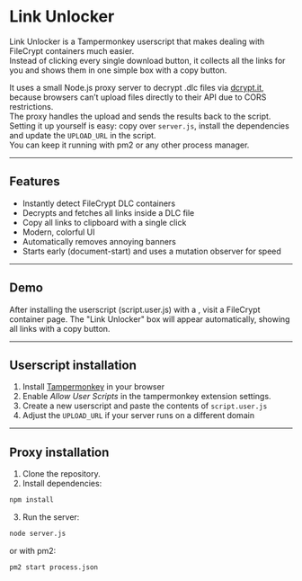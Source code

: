 # Link Unlocker

Link Unlocker is a Tampermonkey userscript that makes dealing with FileCrypt containers much easier.  
Instead of clicking every single download button, it collects all the links for you and shows them in one simple box with a copy button.

It uses a small Node.js proxy server to decrypt .dlc files via [dcrypt.it](https://dcrypt.it/), because browsers can’t upload files directly to their API due to CORS restrictions.  
The proxy handles the upload and sends the results back to the script.  
Setting it up yourself is easy: copy over `server.js`, install the dependencies and update the `UPLOAD_URL` in the script.  
You can keep it running with pm2 or any other process manager.

---

## Features

-   Instantly detect FileCrypt DLC containers
-   Decrypts and fetches all links inside a DLC file
-   Copy all links to clipboard with a single click
-   Modern, colorful UI
-   Automatically removes annoying banners
-   Starts early (document-start) and uses a mutation observer for speed

---

## Demo

After installing the userscript (script.user.js) with a , visit a FileCrypt container page. The "Link Unlocker" box will appear automatically, showing all links with a copy button.

---

## Userscript installation

1. Install [Tampermonkey](https://tampermonkey.net/) in your browser
2. Enable _Allow User Scripts_ in the tampermonkey extension settings.
3. Create a new userscript and paste the contents of `script.user.js`
4. Adjust the `UPLOAD_URL` if your server runs on a different domain

---

## Proxy installation

1. Clone the repository.
2. Install dependencies:

```bash
npm install
```

3. Run the server:

```bash
node server.js
```

or with pm2:

```bash
pm2 start process.json
```
